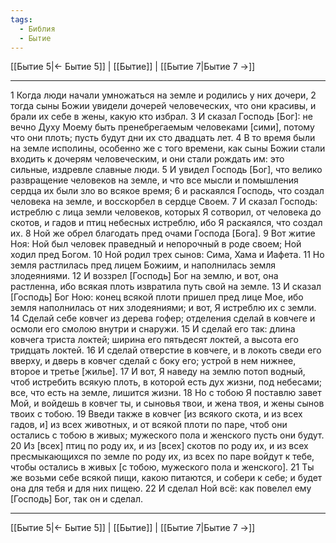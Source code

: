 ```yaml
---
tags:
  - Библия
  - Бытие
---
```

[[Бытие 5|← Бытие 5]] | [[Бытие]] | [[Бытие 7|Бытие 7 →]]

---
1 Когда люди начали умножаться на земле и родились у них дочери,
2 тогда сыны Божии увидели дочерей человеческих, что они красивы, и брали их себе в жены, какую кто избрал.
3 И сказал Господь [Бог]: не вечно Духу Моему быть пренебрегаемым человеками [сими], потому что они плоть; пусть будут дни их сто двадцать лет.
4 В то время были на земле исполины, особенно же с того времени, как сыны Божии стали входить к дочерям человеческим, и они стали рождать им: это сильные, издревле славные люди.
5 И увидел Господь [Бог], что велико развращение человеков на земле, и что все мысли и помышления сердца их были зло во всякое время;
6 и раскаялся Господь, что создал человека на земле, и восскорбел в сердце Своем.
7 И сказал Господь: истреблю с лица земли человеков, которых Я сотворил, от человека до скотов, и гадов и птиц небесных истреблю, ибо Я раскаялся, что создал их.
8 Ной же обрел благодать пред очами Господа [Бога].
9 Вот житие Ноя: Ной был человек праведный и непорочный в роде своем; Ной ходил пред Богом.
10 Ной родил трех сынов: Сима, Хама и Иафета.
11 Но земля растлилась пред лицем Божиим, и наполнилась земля злодеяниями.
12 И воззрел [Господь] Бог на землю, и вот, она растленна, ибо всякая плоть извратила путь свой на земле.
13 И сказал [Господь] Бог Ною: конец всякой плоти пришел пред лице Мое, ибо земля наполнилась от них злодеяниями; и вот, Я истреблю их с земли.
14 Сделай себе ковчег из дерева гофер; отделения сделай в ковчеге и осмоли его смолою внутри и снаружи.
15 И сделай его так: длина ковчега триста локтей; ширина его пятьдесят локтей, а высота его тридцать локтей.
16 И сделай отверстие в ковчеге, и в локоть сведи его вверху, и дверь в ковчег сделай с боку его; устрой в нем нижнее, второе и третье [жилье].
17 И вот, Я наведу на землю потоп водный, чтоб истребить всякую плоть, в которой есть дух жизни, под небесами; все, что есть на земле, лишится жизни.
18 Но с тобою Я поставлю завет Мой, и войдешь в ковчег ты, и сыновья твои, и жена твоя, и жены сынов твоих с тобою.
19 Введи также в ковчег [из всякого скота, и из всех гадов, и] из всех животных, и от всякой плоти по паре, чтоб они остались с тобою в живых; мужеского пола и женского пусть они будут.
20 Из [всех] птиц по роду их, и из [всех] скотов по роду их, и из всех пресмыкающихся по земле по роду их, из всех по паре войдут к тебе, чтобы остались в живых [с тобою, мужеского пола и женского].
21 Ты же возьми себе всякой пищи, какою питаются, и собери к себе; и будет она для тебя и для них пищею.
22 И сделал Ной всё: как повелел ему [Господь] Бог, так он и сделал.

---
[[Бытие 5|← Бытие 5]] | [[Бытие]] | [[Бытие 7|Бытие 7 →]]